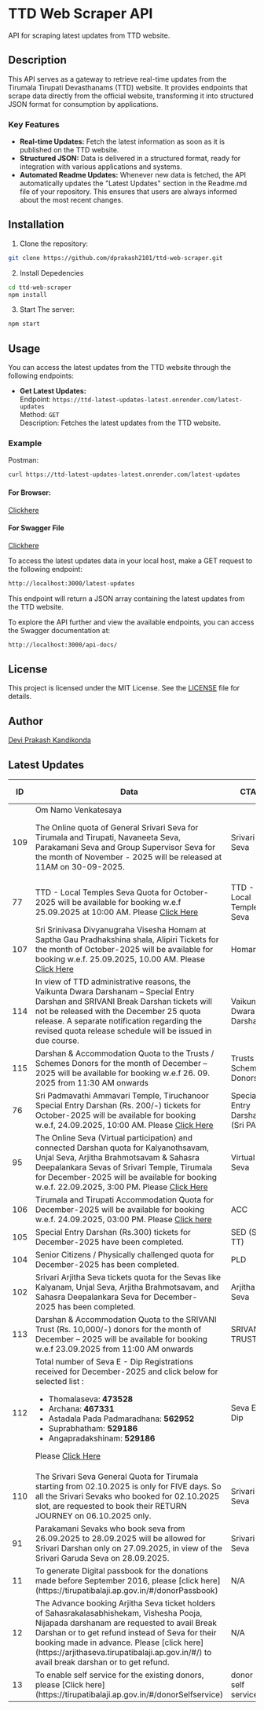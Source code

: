 # TTD Web Scraper API

API for scraping latest updates from TTD website.

## Description

This API serves as a gateway to retrieve real-time updates from the Tirumala Tirupati Devasthanams (TTD) website. It provides endpoints that scrape data directly from the official website, transforming it into structured JSON format for consumption by applications.

### Key Features

- **Real-time Updates:** Fetch the latest information as soon as it is published on the TTD website.
- **Structured JSON:** Data is delivered in a structured format, ready for integration with various applications and systems.
- **Automated Readme Updates:** Whenever new data is fetched, the API automatically updates the "Latest Updates" section in the Readme.md file of your repository. This ensures that users are always informed about the most recent changes.

## Installation

1. Clone the repository:

```bash
git clone https://github.com/dprakash2101/ttd-web-scraper.git
```

2. Install Depedencies

```bash
cd ttd-web-scraper
npm install
```

3. Start The server:

```bash
npm start
```



## Usage

You can access the latest updates from the TTD website through the following endpoints:

- **Get Latest Updates:**  
  Endpoint: `https://ttd-latest-updates-latest.onrender.com/latest-updates`  
  Method: `GET`  
  Description: Fetches the latest updates from the TTD website.

### Example
Postman:
```bash
curl https://ttd-latest-updates-latest.onrender.com/latest-updates
```
#### For Browser:
 [Clickhere](https://ttd-latest-updates-latest.onrender.com/latest-updates)

 #### For Swagger File
 [Clickhere](https://ttd-latest-updates-latest.onrender.com/api-docs/)


To access the latest updates data in your local host, make a GET request to the following endpoint:

```bash
http://localhost:3000/latest-updates
```
This endpoint will return a JSON array containing the latest updates from the TTD website.

To explore the API further and view the available endpoints, you can access the Swagger documentation at:

```bash
http://localhost:3000/api-docs/
```

## License

This project is licensed under the MIT License. See the [LICENSE](LICENSE) file for details.

## Author

[Devi Prakash Kandikonda](https://github.com/dprakash2101)

## Latest Updates
<table><thead><tr><th>ID</th><th>Data</th><th>CTA</th><th>Is Internal Redirection</th><th>Redirection Link</th></tr></thead><tbody><tr><td>109</td><td>Om Namo Venkatesaya
 
The Online quota of General Srivari Seva for Tirumala and Tirupati, Navaneeta Seva, Parakamani Seva and Group Supervisor Seva for the month of November - 2025 will be released at 11AM on 30-09-2025.</td><td>Srivari Seva</td><td>null</td><td>N/A</td></tr><tr><td>77</td><td>TTD - Local Temples Seva Quota for October-2025 will be available for booking w.e.f 25.09.2025 at 10:00 AM. Please [Click Here](/arjitha-seva/slot-booking?section=pilgrim-details&flowIdentifier=arjitha-seva&templeName=Sri%20Padmavathi%20Ammavari%20Temple&sevaName=All)</td><td>TTD - Local Temples Seva</td><td>true</td><td>N/A</td></tr><tr><td>107</td><td>Sri Srinivasa Divyanugraha Visesha Homam at Saptha Gau Pradhakshina shala, Alipiri Tickets for the month of October-2025 will be available for booking w.e.f. 25.09.2025, 10.00 AM. Please [Click Here](/arjitha-seva/slot-booking?section=pilgrim-details&flowIdentifier=arjitha-seva&templeName=Sapthagiri%20Gau%20Pradakshina%20Shala&sevaName=Sri%20Srinivasa%20Divyaanugraha%20Homam)</td><td>Homam</td><td>true</td><td>N/A</td></tr><tr><td>114</td><td>In view of TTD administrative reasons, the Vaikunta Dwara Darshanam – Special Entry Darshan and SRIVANI Break Darshan tickets will not be released with the December 25 quota release. A separate notification regarding the revised quota release schedule will be issued in due course.</td><td>Vaikunta Dwara Darshan</td><td>null</td><td>N/A</td></tr><tr><td>115</td><td>Darshan & Accommodation Quota to the Trusts / Schemes Donors for the month of December – 2025 will be available for booking w.e.f 26. 09. 2025 from 11:30 AM onwards</td><td>Trusts / Schemes Donors</td><td>null</td><td>N/A</td></tr><tr><td>76</td><td>Sri Padmavathi Ammavari Temple, Tiruchanoor Special Entry Darshan (Rs. 200/-) tickets for October-2025 will be available for booking w.e.f, 24.09.2025, 10:00 AM. Please [Click Here](/spat/slot-booking?flow=spat&flowIdentifier=spat)</td><td>Special Entry Darshan (Sri PAT)</td><td>true</td><td>N/A</td></tr><tr><td>95</td><td>The Online Seva (Virtual participation) and connected Darshan quota for Kalyanothsavam, Unjal Seva, Arjitha Brahmotsavam & Sahasra Deepalankara Sevas of Srivari Temple, Tirumala for December-2025 will be available for booking w.e.f. 22.09.2025, 3:00 PM. Please [Click Here](/virtual-seva/seva-instructions?templeName=Srivari%20Temple&sevaName=All&flowIdentifier=virtual-seva&flow=virtual-seva)</td><td>Virtual Seva</td><td>true</td><td>N/A</td></tr><tr><td>106</td><td>Tirumala and Tirupati Accommodation Quota for December-2025 will be available for booking w.e.f. 24.09.2025, 03:00 PM. Please [Click here](/accommodation/instructions?flow=acc&flowIdentifier=acc)</td><td>ACC</td><td>true</td><td>N/A</td></tr><tr><td>105</td><td>Special Entry Darshan (Rs.300) tickets for December-2025 have been completed.</td><td>SED (SRI TT)</td><td>true</td><td>N/A</td></tr><tr><td>104</td><td>Senior Citizens / Physically challenged quota for December-2025 has been completed.</td><td>PLD</td><td>true</td><td>N/A</td></tr><tr><td>102</td><td>Srivari Arjitha Seva tickets quota for the Sevas like Kalyanam, Unjal Seva, Arjitha Brahmotsavam, and Sahasra Deepalankara Seva for December-2025 has been completed.</td><td>Arjitha Seva</td><td>null</td><td>N/A</td></tr><tr><td>113</td><td>Darshan & Accommodation Quota to the SRIVANI Trust (Rs. 10,000/-) donors for the month of December – 2025 will be available for booking w.e.f 23.09.2025 from 11:00 AM onwards</td><td>SRIVANI TRUST</td><td>null</td><td>N/A</td></tr><tr><td>112</td><td>Total number of Seva E - Dip Registrations received for December-2025 and click below for selected list : 
* Thomalaseva: **473528**
* Archana: **467331**
* Astadala Pada Padmaradhana: **562952**
* Suprabhatham: **529186**
* Angapradakshinam: **529186**

Please [Click Here](https://ttdevasthanams.ap.gov.in/assets/misc/images/v4/PROD_DIP_SELECTION_2025_09_20_2025_09_20_EDIP_SELECTIONS%20(1).pdf)
</td><td>Seva E-Dip</td><td>false</td><td>N/A</td></tr><tr><td>110</td><td>The Srivari Seva General Quota for Tirumala starting from  02.10.2025 is only for FIVE days. So all the Srivari Sevaks who booked for 02.10.2025 slot, are requested to book their RETURN JOURNEY on 06.10.2025 only.</td><td>Srivari Seva</td><td>null</td><td>N/A</td></tr><tr><td>91</td><td>Parakamani Sevaks who book seva from 26.09.2025 to 28.09.2025 will be allowed for Srivari Darshan only on 27.09.2025, in view of the Srivari Garuda Seva on 28.09.2025.</td><td>Srivari Seva</td><td>null</td><td>N/A</td></tr><tr><td>11</td><td>To generate Digital passbook for the donations made before September 2016, please [click here](https://tirupatibalaji.ap.gov.in/#/donorPassbook)</td><td>N/A</td><td>null</td><td>N/A</td></tr><tr><td>12</td><td>The Advance booking Arjitha Seva ticket holders of Sahasrakalasabhishekam, Vishesha Pooja, Nijapada darshanam are requested to avail Break Darshan or to get refund instead of Seva for their booking made in advance. Please [click here](https://arjithaseva.tirupatibalaji.ap.gov.in/#/) to avail break darshan or to get refund.</td><td>N/A</td><td>null</td><td>N/A</td></tr><tr><td>13</td><td>To enable self service for the existing    donors, please [Click here](https://tirupatibalaji.ap.gov.in/#/donorSelfservice) </td><td>donor self service</td><td>null</td><td>N/A</td></tr></tbody></table>
